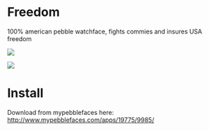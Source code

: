 Freedom
=======

100% american pebble watchface, fights commies and insures USA freedom

![](http://i.imgur.com/eglrynH.gif)


![](http://i.imgur.com/LF7jE8j.gif)

Install
=======

Download from mypebblefaces here: http://www.mypebblefaces.com/apps/19775/9985/
